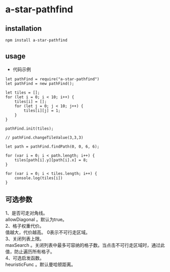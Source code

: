 a-star-pathfind
===========================


## installation

```bash
npm install a-star-pathfind
```

## usage

* 代码示例
```
let pathFind = require("a-star-pathfind")
let pathFind = new pathFind();

let tiles = [];
for (let i = 0; i < 10; i++) {
    tiles[i] = [];
    for (let j = 0; j < 10; j++) {
        tiles[i][j] = 1;
    }
}

pathFind.init(tiles);

// pathFind.changeTileValue(3,3,3)

let path = pathFind.findPath(0, 0, 6, 6);

for (var i = 0; i < path.length; i++) {
    tiles[path[i].y][path[i].x] = 8;
}

for (var i = 0; i < tiles.length; i++) {
    console.log(tiles[i])
}
```
## 可选参数<br>
1、是否可走对角线。<br>
  allowDiagonal 。默认为true。<br>
2、格子权重代价。<br>
  值越大，代价越高。 0表示不可行走区域。<br>
3、关闭列表上限。<br>
  maxSearch 。关闭列表中最多可容纳的格子数。当点击不可行走区域时，通过此值，防止遍历所有格子。<br>
4、可选启发函数。<br>
  heuristicFunc 。默认曼哈顿距离。<br>